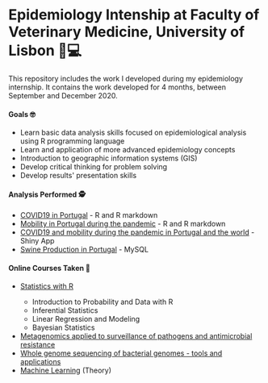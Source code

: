# Epidemiology Intenship at Faculty of Veterinary Medicine, University of Lisbon 👩💻

This repository includes the work I developed during my epidemiology internship.
It contains the work developed for 4 months, between September and December 2020.

#### Goals 🤓
<ul>
  <li>Learn basic data analysis skills focused on epidemiological analysis using R programming language</li>
  <li>Learn and application of more advanced epidemiology concepts</li>
  <li>Introduction to geographic information systems (GIS)</li>
  <li>Develop critical thinking for problem solving</li>
  <li>Develop results' presentation skills</li>
</ul>


#### Analysis Performed 🕵
<ul>
  <li><a href = 'https://github.com/Raquel-Costa/epi_intern_fmv-ul/blob/master/covid19_portugal/report_covid19_pt.Rmd'>COVID19 in Portugal</a> - R and R markdown</li>
  <li><a href='https://github.com/Raquel-Costa/epi_intern_fmv-ul/blob/master/covid19_mobility_portugal/report_mobility.Rmd'>Mobility in Portugal during the pandemic</a> - R and R markdown</li>
  <li><a href = 'https://raqueldelobocosta.shinyapps.io/covid19_portugal_world_shiny/'>COVID19 and mobility during the pandemic in Portugal and the world</a> - Shiny App</li>
  <li><a href = 'https://github.com/Raquel-Costa/epi_intern_fmv-ul/blob/master/swine_production_portugal/analysis_swine_production_pt.sql'>Swine Production in Portugal</a> - MySQL</li>
</ul>


#### Online Courses Taken 📔
 <ul>
  <li><a href='https://www.coursera.org/specializations/statistics#courses'>Statistics with R</a></li>
  <ul>
    <li>Introduction to Probability and Data with R</li>
    <li>Inferential Statistics</li>
    <li>Linear Regression and Modeling</li>
    <li>Bayesian Statistics</li>
  </ul> 
  <li><a href='https://www.coursera.org/learn/metagenomics'>Metagenomics applied to surveillance of pathogens and antimicrobial resistance</a></li>
  <li><a href='https://www.coursera.org/learn/wgs-bacteria'>Whole genome sequencing of bacterial genomes - tools and applications</a></li>
  <li><a href='https://www.coursera.org/learn/machine-learning'>Machine Learning</a> (Theory)</li>

